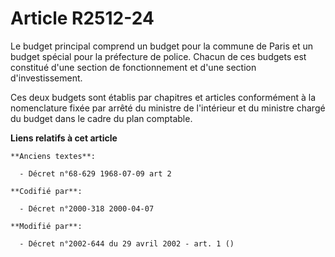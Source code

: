 # Article R2512-24

Le budget principal comprend un budget pour la commune de Paris et un budget spécial pour la préfecture de police. Chacun de
ces budgets est constitué d'une section de fonctionnement et d'une section d'investissement.

Ces deux budgets sont établis par chapitres et articles conformément à la nomenclature fixée par arrêté du ministre de
l'intérieur et du ministre chargé du budget dans le cadre du plan comptable.

**Liens relatifs à cet article**

	**Anciens textes**:

	  - Décret n°68-629 1968-07-09 art 2

	**Codifié par**:

	  - Décret n°2000-318 2000-04-07

	**Modifié par**:

	  - Décret n°2002-644 du 29 avril 2002 - art. 1 ()
